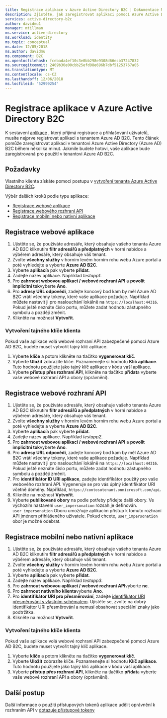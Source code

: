 ```yaml
---
title: Registrace aplikace v Azure Active Directory B2C | Dokumentace Microsoftu
description: Zjistěte, jak zaregistrovat aplikaci pomocí Azure Active Directory B2C.
services: active-directory-b2c
author: davidmu1
manager: mtillman
ms.service: active-directory
ms.workload: identity
ms.topic: conceptual
ms.date: 12/05/2018
ms.author: davidmu
ms.component: B2C
ms.openlocfilehash: fcebada4ef10c3e0bb298e9308d66ecb37247832
ms.sourcegitcommit: 2469b30e00cbb25efd98e696b7dbf51253767a05
ms.translationtype: MT
ms.contentlocale: cs-CZ
ms.lasthandoff: 12/06/2018
ms.locfileid: "52999254"
---
```

# <a name="register-an-application-in-azure-active-directory-b2c"></a>Registrace aplikace v Azure Active Directory B2C

K sestavení [aplikace](active-directory-b2c-apps.md) , který přijímá registrace a přihlašování uživatelů, musíte nejprve registrovat aplikaci s tenantem Azure AD B2C. Tento článek pomůže zaregistrovat aplikaci v tenantovi Azure Active Directory (Azure AD) B2C během několika minut. Jakmile budete hotovi, vaše aplikace bude zaregistrovaná pro použití v tenantovi Azure AD B2C.

## <a name="prerequisites"></a>Požadavky

Vlastního klienta získáte pomocí postupu v [vytvoření tenanta Azure Active Directory B2C](tutorial-create-tenant.md).

Výběr dalších kroků podle typu aplikace:

- [Registrace webové aplikace](#register-a-web-application)
- [Registrace webového rozhraní API](#register-a-web-api)
- [Registrace mobilní nebo nativní aplikace](#register-a-mobile-or-native-application)

## <a name="register-a-web-application"></a>Registrace webové aplikace

1. Ujistěte se, že používáte adresáře, který obsahuje vašeho tenanta Azure AD B2C kliknutím **filtr adresářů a předplatných** v horní nabídce a výběrem adresáře, který obsahuje váš tenant.
2. Zvolte **všechny služby** v horním levém horním rohu webu Azure portal a poté vyhledejte a vyberte **Azure AD B2C**.
3. Vyberte **aplikací**a pak vyberte **přidat**.
4. Zadejte název aplikace. Například *testapp1*.
5. Pro **zahrnout webovou aplikaci / webové rozhraní API** a **povolit implicitní tok**vyberte **Ano**.
6. Pro **adresy URL odpovědi**, zadejte koncový bod kam by měl Azure AD B2C vrátí všechny tokeny, které vaše aplikace požaduje. Například můžete nastavit ji pro naslouchání lokálně na `https://localhost:44316`. Pokud ještě neznáte číslo portu, můžete zadat hodnotu zástupného symbolu a později změnit.
7. Klikněte na možnost **Vytvořit**.

### <a name="create-a-client-secret"></a>Vytvoření tajného klíče klienta

Pokud vaše aplikace volá webové rozhraní API zabezpečené pomocí Azure AD B2C, budete muset vytvořit tajný klíč aplikace.

1. Vyberte **klíče** a potom klikněte na tlačítko **vygenerovat klíč**. 
2. Vyberte **Uložit** zobrazíte klíče. Poznamenejte si hodnotu **Klíč aplikace**. Tuto hodnotu použijete jako tajný klíč aplikace v kódu vaší aplikace.
3. Vyberte **přístup přes rozhraní API**, klikněte na tlačítko **přidat**a vyberte vaše webové rozhraní API a obory (oprávnění).

## <a name="register-a-web-api"></a>Registrace webové rozhraní API

1. Ujistěte se, že používáte adresáře, který obsahuje vašeho tenanta Azure AD B2C kliknutím **filtr adresářů a předplatných** v horní nabídce a výběrem adresáře, který obsahuje váš tenant.
2. Zvolte **všechny služby** v horním levém horním rohu webu Azure portal a poté vyhledejte a vyberte **Azure AD B2C**.
3. Vyberte **aplikací**a pak vyberte **přidat**.
4. Zadejte název aplikace. Například *testapp2*.
5. Pro **zahrnout webovou aplikaci / webové rozhraní API** a **povolit implicitní tok**vyberte **Ano**.
6. Pro **adresy URL odpovědi**, zadejte koncový bod kam by měl Azure AD B2C vrátí všechny tokeny, které vaše aplikace požaduje. Například můžete nastavit ji pro naslouchání lokálně na `https://localhost:44316`. Pokud ještě neznáte číslo portu, můžete zadat hodnotu zástupného symbolu a později změnit.
7. Pro **identifikátor ID URI aplikace**, zadejte identifikátor použitý pro vaše webového rozhraní API. Vygeneruje se pro vás úplný identifikátor URI včetně domény. Například, `https://contosotenant.onmicrosoft.com/api`.
8. Klikněte na možnost **Vytvořit**.
9. Vyberte **publikované obory** na podle potřeby přidejte další obory. Ve výchozím nastavení `user_impersonation` rozsah je definován. `user_impersonation` Oboru umožňuje aplikacím přístup k tomuto rozhraní API jménem přihlášeného uživatele. Pokud chcete, `user_impersonation` obor je možné odebrat.

## <a name="register-a-mobile-or-native-application"></a>Registrace mobilní nebo nativní aplikace

1. Ujistěte se, že používáte adresáře, který obsahuje vašeho tenanta Azure AD B2C kliknutím **filtr adresářů a předplatných** v horní nabídce a výběrem adresáře, který obsahuje váš tenant.
2. Zvolte **všechny služby** v horním levém horním rohu webu Azure portal a poté vyhledejte a vyberte **Azure AD B2C**.
3. Vyberte **aplikací**a pak vyberte **přidat**.
4. Zadejte název aplikace. Například *testapp3*.
5. Pro **zahrnout webovou aplikaci / webové rozhraní API**vyberte **ne**.
6. Pro **zahrnout nativního klienta**vyberte **Ano**.
7. Pro **identifikátor URI pro přesměrování**, zadejte [identifikátor URI přesměrování s vlastním schématem](active-directory-b2c-apps.md). Ujistěte se, zvolte na dobrý identifikátor URI přesměrování a nemusí obsahovat speciální znaky jako podtržítka.
8. Klikněte na možnost **Vytvořit**.

### <a name="create-a-client-secret"></a>Vytvoření tajného klíče klienta

Pokud vaše aplikace volá webové rozhraní API zabezpečené pomocí Azure AD B2C, budete muset vytvořit tajný klíč aplikace.

1. Vyberte **klíče** a potom klikněte na tlačítko **vygenerovat klíč**. 
2. Vyberte **Uložit** zobrazíte klíče. Poznamenejte si hodnotu **Klíč aplikace**. Tuto hodnotu použijete jako tajný klíč aplikace v kódu vaší aplikace.
3. Vyberte **přístup přes rozhraní API**, klikněte na tlačítko **přidat**a vyberte vaše webové rozhraní API a obory (oprávnění).

## <a name="next-steps"></a>Další postup

Další informace o použití přístupových tokenů aplikace udělit oprávnění k rozhraním API v [dotazuje přístupové tokeny](active-directory-b2c-access-tokens.md)
